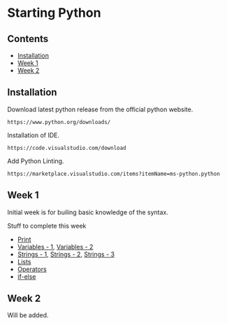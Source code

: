 # Starting Python

## Contents

- [Installation](https://github.com/useraid/Learning/tree/master/python/README.md#installation)
- [Week 1](https://github.com/useraid/Learning/blob/master/python/README.md#week-1)
- [Week 2](https://github.com/useraid/Learning/blob/master/python/README.md#week-2)


## Installation

Download latest python release from the official python website.
```
https://www.python.org/downloads/
```
Installation of IDE.
```
https://code.visualstudio.com/download
```
Add Python Linting.
```
https://marketplace.visualstudio.com/items?itemName=ms-python.python
```

## Week 1

Initial week is for builing basic knowledge of the syntax.

Stuff to complete this week
 - [Print](https://www.learnpython.org/en/Hello%2C_World%21)
 - [Variables - 1](https://www.learnpython.org/en/Variables_and_Types), [Variables - 2](https://www.w3schools.com/python/python_variables.asp)
- [Strings - 1](https://www.w3schools.com/python/python_strings.asp), [Strings - 2](https://www.learnpython.org/en/String_Formatting), [Strings - 3](https://www.learnpython.org/en/Basic_String_Operations)
- [Lists](https://www.programiz.com/python-programming/list)
- [Operators](https://www.programiz.com/python-programming/operators)
- [if-else](https://www.programiz.com/python-programming/if-elif-else)

## Week 2

Will be added.